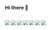 ### Hi there 👋
<br>

<img src="https://img.shields.io/badge/docker-blue?style=flat-square&logo=docker&logoColor=white"/>
<img src="https://img.shields.io/badge/python-blue?style=flat-square&logo=python&logoColor=white"/>
<img src="https://img.shields.io/badge/postgresql-blue?style=flat-square&logo=postgresql&logoColor=white"/>
<img src="https://img.shields.io/badge/sas-blue?style=flat-square&logo=sas&logoColor=white"/>
<img src="https://img.shields.io/badge/mlflow-blue?style=flat-square&logo=mlflow&logoColor=white"/>
<img src="https://img.shields.io/badge/grafana-blue?style=flat-square&logo=grafana&logoColor=white"/>
<img src="https://img.shields.io/badge/clickhouse-blue?style=flat-square&logo=clickhouse&logoColor=white"/>


<!--
**utlim/utlim** is a ✨ _special_ ✨ repository because its `README.md` (this file) appears on your GitHub profile.

Here are some ideas to get you started:

- 🔭 I’m currently working on ...
- 🌱 I’m currently learning ...
- 👯 I’m looking to collaborate on ...
- 🤔 I’m looking for help with ...
- 💬 Ask me about ...
- 📫 How to reach me: ...
- 😄 Pronouns: ...
- ⚡ Fun fact: ...
-->
